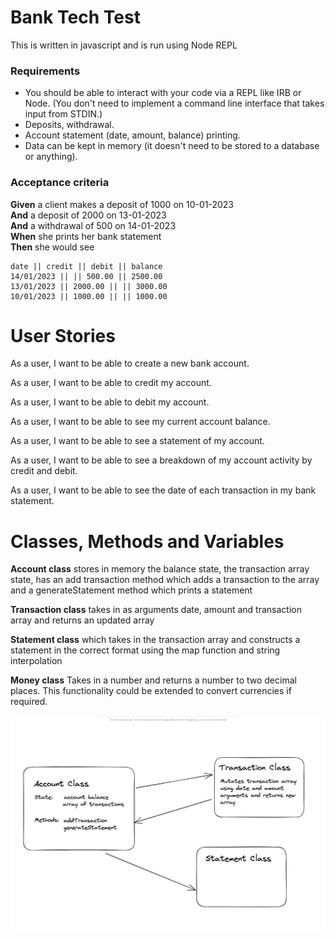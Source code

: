 # Bank Tech Test

This is written in javascript and is run using Node REPL

### Requirements

- You should be able to interact with your code via a REPL like IRB or Node. (You don't need to implement a command line interface that takes input from STDIN.)
- Deposits, withdrawal.
- Account statement (date, amount, balance) printing.
- Data can be kept in memory (it doesn't need to be stored to a database or anything).

### Acceptance criteria

**Given** a client makes a deposit of 1000 on 10-01-2023  
**And** a deposit of 2000 on 13-01-2023  
**And** a withdrawal of 500 on 14-01-2023  
**When** she prints her bank statement  
**Then** she would see

```
date || credit || debit || balance
14/01/2023 || || 500.00 || 2500.00
13/01/2023 || 2000.00 || || 3000.00
10/01/2023 || 1000.00 || || 1000.00
```

# User Stories

As a user, I want to be able to create a new bank account.

As a user, I want to be able to credit my account.

As a user, I want to be able to debit my account.

As a user, I want to be able to see my current account balance.

As a user, I want to be able to see a statement of my account.

As a user, I want to be able to see a breakdown of my account activity by credit and debit.

As a user, I want to be able to see the date of each transaction in my bank statement.

# Classes, Methods and Variables

**Account class** stores in memory
the balance state,
the transaction array state,
has an add transaction method which adds a transaction to the array and a generateStatement method which prints a statement

**Transaction class** takes in as arguments date, amount and transaction array and returns an updated array

**Statement class** which takes in the transaction array and constructs a statement in the correct format using the map function and string interpolation

**Money class**
Takes in a number and returns a number to two decimal places. This functionality could be extended to convert currencies if required.

![Class design](./design.png?raw=true "Class Design")
